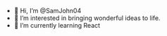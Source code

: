 - 👋 Hi, I’m @SamJohn04
- 👀 I’m interested in bringing wonderful ideas to life.
- 🌱 I’m currently learning React

<!---
SamJohn04/SamJohn04 is a ✨ special ✨ repository because its `README.md` (this file) appears on your GitHub profile.
You can click the Preview link to take a look at your changes.
--->
